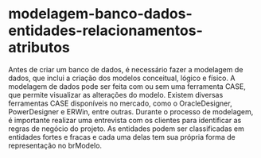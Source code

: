 # modelagem-banco-dados-entidades-relacionamentos-atributos

Antes de criar um banco de dados, é necessário fazer a modelagem de dados, que inclui a criação dos modelos conceitual, lógico e físico. A modelagem de dados pode ser feita com ou sem uma ferramenta CASE, que permite visualizar as alterações do modelo. Existem diversas ferramentas CASE disponíveis no mercado, como o OracleDesigner, PowerDesigner e ERWin, entre outras. Durante o processo de modelagem, é importante realizar uma entrevista com os clientes para identificar as regras de negócio do projeto. As entidades podem ser classificadas em entidades fortes e fracas e cada uma delas tem sua própria forma de representação no brModelo.
